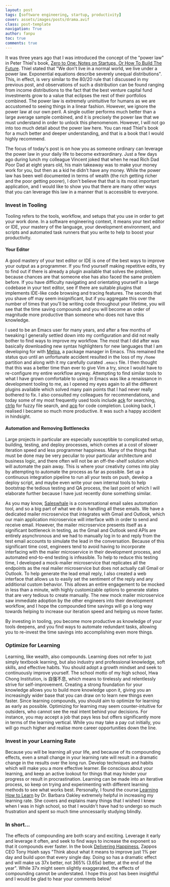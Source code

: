 ```yaml
---
layout: post
tags: [software engineering, startup, productivity]
cover: assets/images/posts/drama.avif
class: post-template
navigation: True
author: fanpu
toc: true
comments: true
---
```

It was three years ago that I was introduced the concept of the "power law" in Peter Thiel's book, [Zero to One: Notes on Startups, Or How To Build The Future](http://zerotoonebook.com/). Thiel stated that "We don't live in a normal world, we live under a power law. Exponential equations describe severely unequal distributions". This, in effect, is very similar to the 80/20 rule that I discussed in my previous post, and observations of such a distribution can be found ranging from income
distributions to the fact that the best venture capital fund investments grow to a value that eclipses the rest of their portfolios combined. The power law is extremely unintuitive for humans as we are accustomed to seeing things in a linear fashion. However, we ignore the power law at our own peril. A single outlier performs much better than a large average sample combined, and it is precisely the power law that we must understand in order to unlock this phenomenom. However, I will not go into
too much detail about the power law here. You can read Thiel's book for a much better and deeper understanding, and that is a book that I would highly recommend.

The focus of today's post is on how you as someone ordinary can leverage the power law in your daily life to become extraordinary. Just a few days ago during lunch my colleague Vincent joked that when he read Rich Dad Poor Dad at eight years old, his main takeaway was to make your money work for you, but then as a kid he didn't have any money. While the power law has been well documented in terms of wealth (the rich getting richer and the poor getting poorer), I don't believe that that
is its most important application, and I would like to show you that there are many other ways that you can leverage this law in a manner that is accessible to everyone.

### Invest in Tooling
Tooling refers to the tools, workflow, and setups that you use in order to get your work done. In a software engineering context, it means your text editor or IDE, your mastery of the language, your development environment, and scripts and automated task runners that you write to help to boost your productivity.

#### Your Editor
A good mastery of your text editor or IDE is one of the best ways to improve your output as a programmer. If you find yourself making repetitive edits, try to find out if there is already a plugin available that solves the problem, because chances are that someone else has also faced the same problem before. If you have difficulty navigating and orientating yourself in a large codebase in your text editor, see if there are suitable plugins that implements IDE-like code browsing and tracing
features. The seconds that you shave off may seem insignificant, but if you aggregate this over the number of times that you'll be writing code throughout your lifetime, you will see that the time saving compounds and you will become an order of magnitude more productive than someone who does not have this knowledge.

I used to be an Emacs user for many years, and after a few months of tweaking I generally settled down into my configuration and did not really bother to find ways to improve my workflow. The most that I did after was basically downloading new syntax highlighters for new languages that I am developing for with [Melpa](https://melpa.org/), a package manager in Emacs. This remained the status quo until an unfortunate accident resulted in the loss of my `/home` partition and along with it my carefully curated `.emacs` file. I then thought that this was a better time than ever to give Vim a try, since I would have to re-configure my entire workflow anyway. Attempting to find similar tools to what I have grown comfortable to using in Emacs was like a renaissance in development tooling to me, as I opened my eyes again to all the different plugins available which solved many pain points that I had never really bothered to fix. I also consulted my colleagues for recommendations, and today some of my most frequently used tools include [ack](https://github.com/mileszs/ack.vim) for searching, [ctrlp](https://github.com/kien/ctrlp.vim) for fuzzy file search, and [acp](https://github.com/vim-scripts/AutoComplPop) for code completion. Looking back, I realised I became so much more productive. It was such a happy accident in hindsight.

#### Automation and Removing Bottlenecks
Large projects in particular are especially susceptible to complicated setup, building, testing, and deploy processes, which comes at a cost of slower iteration speed and less programmer happiness. Many of the things that must be done may be very peculiar to your particular architecture and business logic, and there often will not be an off-the-shelf solution which will automate the pain away. This is where your creativity comes into play by attempting to automate the process as far as possible. Set up a continuous integration pipeline to run all your tests on push, develop a deploy script, and maybe even write your own internal tools to help bootstrap the tedious testing and QA process, the last point of which I will elaborate further because I have just recently done something similar.

As you may know, [Saleswhale](http://www.saleswhale.com/) is a conversational email sales automation tool, and so a big part of what we do is handling all these emails. We have a dedicated mailer microservice that integrates with Gmail and Outlook, which our main application microservice will interface with in order to send and receive email. However, the mailer microservice presents itself as a significant bottleneck in testing, as the Gmail and Outlook send APIs are entirely asynchronous and
we had to manually log in to and reply from the test email accounts to simulate the lead in the conversation. Because of this significant time cost, engineers tend to avoid having to incorporate interfacing with the mailer microservice in their development process, and automated end-to-end testing is infeasible. To help to reduce this testing time, I developed a mock-mailer microservice that replicates all the endpoints as the real mailer microservice but does not actually call Gmail or Outlook. To help generate the lead email reply, I also created a web interface that allows us to easily set the sentiment of the reply and any additional custom behavior. This allows an entire engagement to be mocked in less than a minute, with highly customizable options to generate states that are very tedious to create manually. The new mock mailer microservice saw immediate adoption by the other engineers into their development workflow, and I hope the compounded time savings will go a long way towards helping to increase our iteration speed and helping us move faster.


By investing in tooling, you become more productive as knowledge of your tools deepens, and you find ways to automate redundant tasks, allowing you to re-invest the time savings into accomplishing even more things.

### Optimize for Learning
Learning, like wealth, also compounds. Learning does not refer to just simply textbook learning, but also industry and professional knowledge, soft skills, and effective habits. You should adopt a growth mindset and seek to continuously improve yourself. The school motto of my high school, Hwa Chong Institution, is 自强不息, which means to tirelessly and relentlessly strive for self-improvement. Creating a strong foundation for your knowledge allows you to build more knowledge upon it, giving you an increasingly wider base that you can draw on to learn new things even faster. Since learning compounds, you should aim to optimize for
learning as early as possible. Optimizing for learning may seem counter-intuitive for outsiders, who cannot see the real intent behind your decisions. For instance, you may accept a job that pays less but offers significantly more in terms of the learning vertical. While you may take a pay cut initially, you will go much higher and realise more career opportunities down the line.

### Invest in your Learning Rate
Because you will be learning all your life, and because of its compounding effects, even a small change in your learning rate will result in a dramatic change in the results over the long run. Develop techniques and habits which will make you a more effective learner. Be conscious about your learning, and keep an active lookout for things that may hinder your progress or result in procrastination. Learning can be made into an iterative process, so keep on trying and
experimenting with different learning methods to see what works best. Personally, I found the course [Learning How to Learn](https://www.coursera.org/learn/learning-how-to-learn) by Dr. Barbara Oakley extremely helpful in increasing my learning rate. She covers and explains many things that I wished I knew when I was in high school, so that I wouldn't have had to undergo so much frustration and spent so much time unncessarily studying blindly.

### In short...
The effects of compounding are both scary and exciting. Leverage it early and leverage it often, and seek to find ways to increase the exponent so that it compounds ever faster. In the book [Delivering Happiness](http://deliveringhappiness.com/), Zappos CEO Tony Hsieh says "Think about what it means to improve just 1% per day and build upon that every single day. Doing so has a dramatic effect and will make us 37x better, not 365% (3.65x) better, at the end of the year". While 37x might seem
slightly exaggerated, the effects of compounding cannot be understated. I hope this post has been insightful and I would be glad to hear your comments below!




